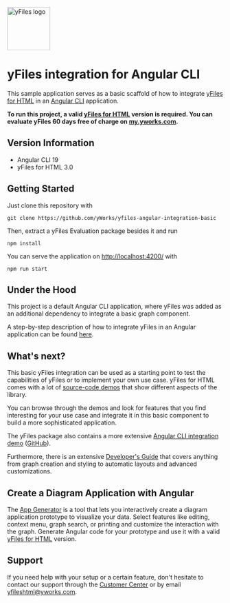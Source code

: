 <img src="./src/assets/yfiles-logo.svg" alt="yFiles logo" height="100"/>

# yFiles integration for Angular CLI

This sample application serves as a basic scaffold of how to integrate [yFiles for HTML](https://www.yfiles.com/the-yfiles-sdk/web/yfiles-for-html) in an [Angular CLI](https://cli.angular.io/) application.

**To run this project, a valid [yFiles for HTML](https://www.yfiles.com/the-yfiles-sdk/web/yfiles-for-html) version is required. You can evaluate yFiles 60 days free of charge on [my.yworks.com](https://my.yworks.com/signup?product=YFILES_HTML_EVAL).**

## Version Information

- Angular CLI 19
- yFiles for HTML 3.0

## Getting Started

Just clone this repository with

```
git clone https://github.com/yWorks/yfiles-angular-integration-basic
```

Then, extract a yFiles Evaluation package besides it and run

```
npm install
```

You can serve the application on [http://localhost:4200/](http://localhost:4200/) with

```
npm run start
```

## Under the Hood

This project is a default Angular CLI application, where yFiles was added as an additional dependency to integrate a basic graph component.

A step-by-step description of how to integrate yFiles in an Angular application can be found [here](integration-howto.md).

## What's next?

This basic yFiles integration can be used as a starting point to test the capabilities of yFiles or to implement your own use case. yFiles for HTML comes with a lot of [source-code demos](https://www.yfiles.com/demos) that show different aspects of the library.

You can browse through the demos and look for features that you find interesting for your use case and integrate it in this basic component to build a more sophisticated application.

The yFiles package also contains a more extensive [Angular CLI integration demo](https://www.yfiles.com/demos/toolkit/angular/) ([GitHub](https://github.com/yWorks/yfiles-for-html-demos/tree/master/demos/toolkit/angular)).

Furthermore, there is an extensive [Developer's Guide](https://docs.yworks.com/yfileshtml/#/dguide/introduction#top) that covers anything from graph creation and styling to automatic layouts and advanced customizations.

## Create a Diagram Application with Angular

The [App Generator](https://www.yworks.com/products/app-generator) is a tool that lets you interactively create a diagram
application prototype to visualize your data. Select features like editing, context menu, graph search, or printing
and customize the interaction with the graph. Generate Angular code for your prototype and use it with a valid
[yFiles for HTML](https://www.yfiles.com/the-yfiles-sdk/web/yfiles-for-html) version.

## Support

If you need help with your setup or a certain feature, don't hesitate to contact our support through
the [Customer Center](https://my.yworks.com/) or by email [yfileshtml@yworks.com](mailto:yfileshtml@yworks.com).
